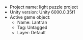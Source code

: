 <!-- UNITY CODE ASSIST INSTRUCTIONS START -->
- Project name: light puzzle project
- Unity version: Unity 6000.0.35f1
- Active game object:
  - Name: Lantran
  - Tag: Untagged
  - Layer: Default
<!-- UNITY CODE ASSIST INSTRUCTIONS END -->